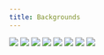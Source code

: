 ```yaml
---
title: Backgrounds
---
```

![](blue_desert.png)
![](blue_grass.png)
![](blue_land.png)
![](blue_shroom.png)
![](colored_desert.png)
![](colored_grass.png)
![](colored_land.png)
![](colored_shroom.png)
